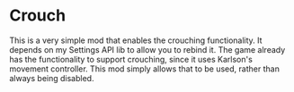 # Crouch

This is a very simple mod that enables the crouching functionality. It depends on my Settings API lib to allow you to rebind it. The game already has the functionality to support crouching, since it uses Karlson's movement controller. This mod simply allows that to be used, rather than always being disabled.